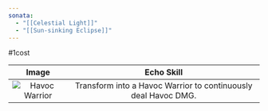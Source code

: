 ```yaml
---
sonata:
  - "[[Celestial Light]]"
  - "[[Sun-sinking Eclipse]]"
---
```

#1cost

|                                          Image                                           |                           Echo Skill                           |
| :--------------------------------------------------------------------------------------: | :------------------------------------------------------------: |
| ![Havoc Warrior](https://img.game8.co/3883831/6bffcdff68f90d63d9df61df4ebf8407.png/show) | Transform into a Havoc Warrior to continuously deal Havoc DMG. |
